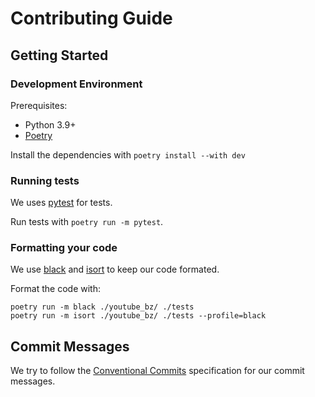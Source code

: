 # Contributing Guide

## Getting Started

### Development Environment

Prerequisites:

- Python 3.9+
- [Poetry](https://python-poetry.org/)

Install the dependencies with `poetry install --with dev`

### Running tests

We uses [pytest](https://docs.pytest.org/en/7.4.x/) for tests.

Run tests with `poetry run -m pytest`.

### Formatting your code

We use [black](https://black.readthedocs.io/en/stable/) and [isort](https://pycqa.github.io/isort/) to keep our code formated.

Format the code with:
```
poetry run -m black ./youtube_bz/ ./tests
poetry run -m isort ./youtube_bz/ ./tests --profile=black
```

## Commit Messages

We try to follow the [Conventional Commits](https://www.conventionalcommits.org/en/v1.0.0/#summary) specification for our commit messages.
